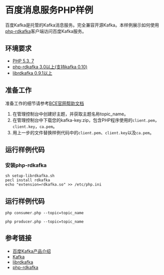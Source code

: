 # 百度消息服务PHP样例

百度Kafka是托管的Kafka消息服务。完全兼容开源Kafka。本样例展示如何使用[php-rdkafka](https://github.com/arnaud-lb/php-rdkafka)客户端访问百度Kafka服务。

## 环境要求

- [PHP 5.3, 7](http://php.net/)
- [php-rdkafka 3.0以上(支持kafka 0.10)](https://github.com/arnaud-lb/php-rdkafka)
- [librdkafka 0.9.1以上](https://github.com/edenhill/librdkafka)

## 准备工作

准备工作的细节请参考[BCE官网帮助文档](https://cloud.baidu.com/doc/Kafka/QuickGuide.html)

1. 在管理控制台中创建好主题，并获取主题名称topic_name。
2. 在管理控制台中下载您的kafka-key.zip，包含PHP程序使用的`client.pem`，`client.key`，`ca.pem`。
3. 用上一步的文件替换样例代码中的`client.pem`、`client.key`以及`ca.pem`。

## 运行样例代码

### 安装php-rdkafka

	sh setup-librdkafka.sh
    pecl install rdkafka
    echo "extension=rdkafka.so" >> /etc/php.ini

## 运行样例代码

	php consumer.php --topic=topic_name

	php producer.php --topic=topic_name
    
## 参考链接

- [百度Kafka产品介绍](https://bce.baidu.com/product/kafka.html)
- [Kafka](http://kafka.apache.org/)
- [librdkafka](https://github.com/edenhill/librdkafka)
- [php-rdkafka](https://arnaud-lb.github.io/php-rdkafka/phpdoc/book.rdkafka.html)
